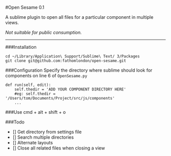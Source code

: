 #Open Sesame 0.1

A sublime plugin to open all files for a particular component in multiple views.

*Not suitable for public consumption.*

---


###Installation

	cd ~/Library/Application\ Support/Sublime\ Text/ 3/Packages
	git clone git@github.com:fathomlondon/open-sesame.git 
	
###Configuration
Specify the directory where sublime should look for components on line 6 of `OpenSesame.py`

	def run(self, edit):
		self.thedir = 'ADD YOUR COMPONENT DIRECTORY HERE'
		#eg: self.thedir = '/Users/tom/Documents/Project/src/js/components'
		...
		
###Use
	cmd + alt + shift + o
	
###Todo

- [] Get directory from settings file
- [] Search multiple directories
- [] Alternate layouts
- [] Close all related files when closing a view	